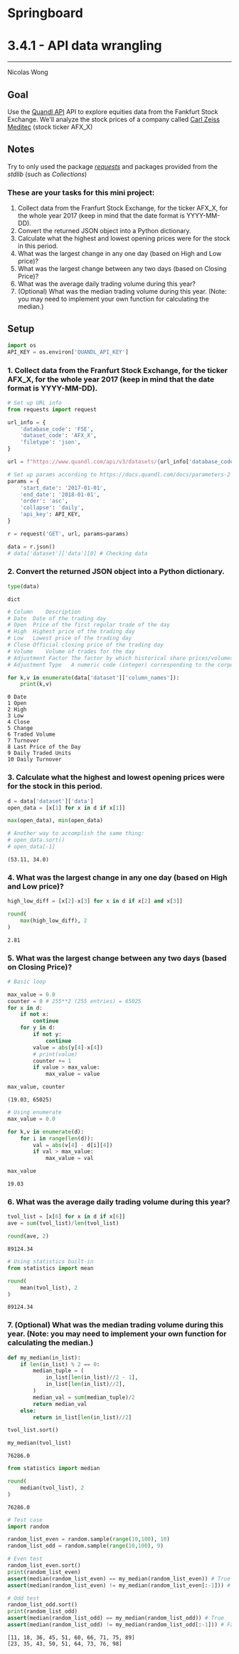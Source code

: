 # Springboard
# 3.4.1 - API data wrangling
---
Nicolas Wong

## Goal
Use the [Quandl API](https://docs.quandl.com/docs/time-series) API to explore equities data from the Fankfurt Stock Exchange. We'll analyze the stock prices of a company called [Carl Zeiss Meditec](https://www.zeiss.com/meditec/int/home.html) (stock ticker AFX_X)

## Notes
Try to only used the package *[requests](http://docs.python-requests.org/en/master/)* and packages provided from the *stdlib* (such as _Collections_)

### These are your tasks for this mini project:

1. Collect data from the Franfurt Stock Exchange, for the ticker AFX_X, for the whole year 2017 (keep in mind that the date format is YYYY-MM-DD).
2. Convert the returned JSON object into a Python dictionary.
3. Calculate what the highest and lowest opening prices were for the stock in this period.
4. What was the largest change in any one day (based on High and Low price)?
5. What was the largest change between any two days (based on Closing Price)?
6. What was the average daily trading volume during this year?
7. (Optional) What was the median trading volume during this year. (Note: you may need to implement your own function for calculating the median.)

## Setup


```python
import os
API_KEY = os.environ['QUANDL_API_KEY']
```

### 1. Collect data from the Franfurt Stock Exchange, for the ticker AFX_X, for the whole year 2017 (keep in mind that the date format is YYYY-MM-DD).


```python
# Set up URL info
from requests import request

url_info = {
    'database_code': 'FSE',
    'dataset_code': 'AFX_X',
    'filetype': 'json',
}

url = f"https://www.quandl.com/api/v3/datasets/{url_info['database_code']}/{url_info['dataset_code']}.{url_info['filetype']}"

# Set up params according to https://docs.quandl.com/docs/parameters-2
params = {
    'start_date': '2017-01-01',
    'end_date': '2018-01-01',
    'order': 'asc',
    'collapse': 'daily',
    'api_key': API_KEY,
}

r = request('GET', url, params=params)

data = r.json()
# data['dataset']['data'][0] # Checking data
```

### 2. Convert the returned JSON object into a Python dictionary.


```python
type(data)
```




    dict




```python
# Column	Description
# Date	Date of the trading day
# Open	Price of the first regular trade of the day
# High	Highest price of the trading day
# Low	Lowest price of the trading day
# Close	Official closing price of the trading day
# Volume	Volume of trades for the day
# Adjustment Factor	The factor by which historical share prices/volumes are adjusted. This field is populated only in the adjusted time-series.
# Adjustment Type	A numeric code (integer) corresponding to the corporate action that precipitated adjustment, such as dividend, consolidation, etc. If more than one corporate action occurs for the day, the individual codes are combined. For more details, see the Adjustment Types section below.

for k,v in enumerate(data['dataset']['column_names']):
    print(k,v)
```

    0 Date
    1 Open
    2 High
    3 Low
    4 Close
    5 Change
    6 Traded Volume
    7 Turnover
    8 Last Price of the Day
    9 Daily Traded Units
    10 Daily Turnover


### 3. Calculate what the highest and lowest opening prices were for the stock in this period.


```python
d = data['dataset']['data']
open_data = [x[1] for x in d if x[1]]

max(open_data), min(open_data)

# Another way to accomplish the same thing:
# open_data.sort()
# open_data[-1]
```




    (53.11, 34.0)



### 4. What was the largest change in any one day (based on High and Low price)?


```python
high_low_diff = [x[2]-x[3] for x in d if x[2] and x[3]]

round(
    max(high_low_diff), 2
)
```




    2.81



### 5. What was the largest change between any two days (based on Closing Price)?


```python
# Basic loop

max_value = 0.0
counter = 0 # 255**2 (255 entries) = 65025
for x in d:
    if not x:
        continue
    for y in d:
        if not y:
            continue
        value = abs(y[4]-x[4])
        # print(value)
        counter += 1
        if value > max_value:
            max_value = value

max_value, counter
```




    (19.03, 65025)




```python
# Using enumerate
max_value = 0.0

for k,v in enumerate(d):
    for i in range(len(d)):
        val = abs(v[4] - d[i][4])
        if val > max_value:
            max_value = val

max_value
```




    19.03



### 6. What was the average daily trading volume during this year?


```python
tvol_list = [x[6] for x in d if x[6]]
ave = sum(tvol_list)/len(tvol_list)

round(ave, 2)
```




    89124.34




```python
# Using statistics built-in
from statistics import mean

round(
    mean(tvol_list), 2
)
```




    89124.34



### 7. (Optional) What was the median trading volume during this year. (Note: you may need to implement your own function for calculating the median.)


```python
def my_median(in_list):
    if len(in_list) % 2 == 0:
        median_tuple = (
            in_list[len(in_list)//2 - 1], 
            in_list[len(in_list)//2],
        )
        median_val = sum(median_tuple)/2
        return median_val
    else:
        return in_list[len(in_list)//2]

tvol_list.sort()

my_median(tvol_list)
```




    76286.0




```python
from statistics import median

round(
    median(tvol_list), 2
)
```




    76286.0




```python
# Test case
import random

random_list_even = random.sample(range(10,100), 10)
random_list_odd = random.sample(range(10,100), 9)

# Even test
random_list_even.sort()
print(random_list_even)
assert(median(random_list_even) == my_median(random_list_even)) # True
assert(median(random_list_even) != my_median(random_list_even[:-1])) # Fails

# Odd test
random_list_odd.sort()
print(random_list_odd)
assert(median(random_list_odd) == my_median(random_list_odd)) # True
assert(median(random_list_odd) != my_median(random_list_odd[:-1])) # Fails

```

    [11, 18, 36, 45, 51, 60, 66, 71, 75, 89]
    [23, 35, 43, 50, 51, 64, 73, 76, 98]

